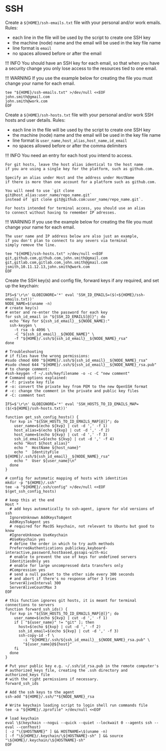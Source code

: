 # SSH

Create a `${HOME}/ssh-emails.txt` file with your personal and/or work emails.
Rules:
- each line in the file will be used by the script to create one SSH key
- the machine (node) name and the email will be used in the key file name
- line format is `email`
- no spaces allowed before or after the email

!!! INFO
    You should have an SSH key for each email,
    so that when you have a security change
    you only lose access to the resources tied to one email.

!!! WARNING
    If you use the example below for creating the file
    you must change your name for each email.

```shell
tee "${HOME}/ssh-emails.txt" >/dev/null <<EOF
john.smith@gmail.com
john.smith@work.com
EOF
```

Create a `${HOME}/ssh-hosts.txt` file with your personal and/or work SSH hosts and user details.
Rules:
- each line in the file will be used by the script to create one SSH key
- the machine (node) name and the email will be used in the key file name
- line format is `user_name,host_alias,host_name,id_email`
- no spaces allowed before or after the comma delimiters

!!! INFO
    You need an entry for each host you intend to access.

    For git hosts, leave the host alias identical to the host name
    if you are using a single key for the platform, such as github.com.

    Specify an alias under Host and the address under HostName
    if there is more than one account for a platform such as github.com.

    You will need to use `git clone git@host_alias:user_name/repo_name.git`
    instead of `git clone git@github.com:user_name/repo_name.git`.

    For hosts intended for terminal access, you should use an alias
    to connect without having to remember IP adresses.

!!! WARNING
    If you use the example below for creating the file
    you must change your name for each email.

    The user name and IP address below are also just an example,
    if you don't plan to connect to any severs via terminal
    simply remove the line.

```shell
tee "${HOME}/ssh-hosts.txt" >/dev/null <<EOF
git,github.com,github.com,john.smith@gmail.com
git,gitlab.com,gitlab.com,john.smith@gmail.com
jsmith,10.11.12.13,john.smith@work.com
EOF
```

Create the SSH key(s) and config file, forward keys if any required, and set up the keychain:

```shell
IFS=$'\r\n' GLOBIGNORE='*' eval 'SSH_ID_EMAILS=($(<${HOME}/ssh-emails.txt))'
NODE_NAME=$(uname -n)
# create key(s)
# enter and re-enter the password for each key
for ssh_id_email in "${SSH_ID_EMAILS[@]}"; do
  echo "Key for ${ssh_id_email}__${NODE_NAME}:"
  ssh-keygen \
    -t rsa -b 4096 \
    -C "${ssh_id_email}__${NODE_NAME}" \
    -f "${HOME}/.ssh/${ssh_id_email}__${NODE_NAME}_rsa"
done

# Troubleshooting
# if files have the wrong permissions:
#sudo chmod 600 "${HOME}/.ssh/${ssh_id_email}__${NODE_NAME}_rsa"
#sudo chmod 644 "${HOME}/.ssh/${ssh_id_email}__${NODE_NAME}_rsa.pub"
# to change comment:
#ssh-keygen -f ~/.ssh/keyfilename -o -c -C "new comment"
# Command options explained:
# -f: private key file
# -o: convert the private key from PEM to the new OpenSSH format
# -c: change the comment in the private and public key files
# -C: comment text

IFS=$'\r\n' GLOBIGNORE='*' eval 'SSH_HOSTS_TO_ID_EMAILS_MAP=($(<${HOME}/ssh-hosts.txt))'

function get_ssh_config_hosts() {
  for kvp in "${SSH_HOSTS_TO_ID_EMAILS_MAP[@]}"; do
    user_name=$(echo ${kvp} | cut -d ',' -f 1)
    host_alias=$(echo ${kvp} | cut -d ',' -f 2)
    host_name=$(echo ${kvp} | cut -d ',' -f 3)
    ssh_id_email=$(echo ${kvp} | cut -d ',' -f 4)
    echo "Host ${host_alias}"
    echo "  HostName ${host_name}"
    echo "  IdentityFile ${HOME}/.ssh/${ssh_id_email}__${NODE_NAME}_rsa"
    echo "  User ${user_name}\n"
  done
}

# config for automatic mapping of hosts with identities
mkdir -p "${HOME}/.ssh"
tee -a "${HOME}/.ssh/config" >/dev/null <<EOF
$(get_ssh_config_hosts)

# keep this at the end
Host *
  # add keys automatically to ssh-agent, ignore for old versions of ssh
  IgnoreUnknown AddKeysToAgent
  AddKeysToAgent yes
  # required for MacOS keychain, not relevant to Ubuntu but good to know
  #IgnoreUnknown UseKeychain
  #UseKeychain yes
  # define the order in which to try auth methods
  PreferredAuthentications publickey,keyboard-interactive,password,hostbased,gssapi-with-mic
  # enable to prevent the use of keys for undefined servers
  IdentitiesOnly yes
  # enable for large uncompressed data transfers only
  #Compression yes
  # send a null packet to the other side every 300 seconds
  # and abort if there's no response after 3 tries
  ServerAliveInterval 300
  ServerAliveCountMax 3
EOF

# this function ignores git hosts, it is meant for terminal connections to servers
function forward_ssh_ids() {
  for kvp in "${SSH_HOSTS_TO_ID_EMAILS_MAP[@]}"; do
    user_name=$(echo ${kvp} | cut -d ',' -f 1)
    if [ "${user_name}" != "git" ]; then
      host=$(echo ${kvp} | cut -d ',' -f 2)
      ssh_id_email=$(echo ${kvp} | cut -d ',' -f 3)
      ssh-copy-id -f \
        -i "${HOME}/.ssh/${ssh_id_email}__${NODE_NAME}_rsa.pub" \
        "${user_name}@${host}"
    fi
  done
}

# Put your public key e.g. ~/.ssh/id_rsa.pub in the remote computer's
# authorized_keys file, creating the .ssh directory and authorized_keys file
# with the right permissions if necessary.
forward_ssh_ids

# Add the ssh keys to the agent
ssh-add "${HOME}/.ssh/"*${NODE_NAME}_rsa

# Write keychain loading script to login shell run commands file
tee -a "${HOME}/.zprofile" >/dev/null <<EOF

# load keychain
eval \$(keychain --nogui --quick --quiet --lockwait 0 --agents ssh --eval --confhost)
[ -z "\{$HOSTNAME}" ] && HOSTNAME=\$(uname -n)
[ -f "\${HOME}/.keychain/\${HOSTNAME}-sh" ] && source "\${HOME}/.keychain/\${HOSTNAME}-sh"
EOF
```
